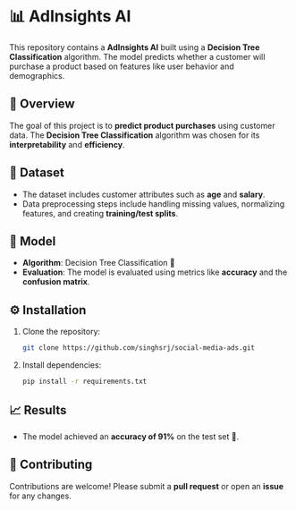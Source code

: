 
# 📊 AdInsights AI

This repository contains a **AdInsights AI** built using a **Decision Tree Classification** algorithm. The model predicts whether a customer will purchase a product based on features like user behavior and demographics.

## 🌟 Overview

The goal of this project is to **predict product purchases** using customer data. The **Decision Tree Classification** algorithm was chosen for its **interpretability** and **efficiency**.

## 📁 Dataset

- The dataset includes customer attributes such as **age** and **salary**.
- Data preprocessing steps include handling missing values, normalizing features, and creating **training/test splits**.

## 🧠 Model

- **Algorithm**: Decision Tree Classification 🌳
- **Evaluation**: The model is evaluated using metrics like **accuracy** and the **confusion matrix**.

## ⚙️ Installation

1. Clone the repository:
   ```bash
   git clone https://github.com/singhsrj/social-media-ads.git
   ```
2. Install dependencies:
   ```bash
   pip install -r requirements.txt
   ```

## 📈 Results

- The model achieved an **accuracy of 91%** on the test set 🎯.

## 🤝 Contributing

Contributions are welcome! Please submit a **pull request** or open an **issue** for any changes.
